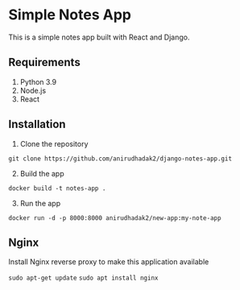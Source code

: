 # Simple Notes App
This is a simple notes app built with React and Django.

## Requirements
1. Python 3.9
2. Node.js
3. React

## Installation
1. Clone the repository
```
git clone https://github.com/anirudhadak2/django-notes-app.git
```

2. Build the app
```
docker build -t notes-app .
```

3. Run the app
```
docker run -d -p 8000:8000 anirudhadak2/new-app:my-note-app
```

## Nginx

Install Nginx reverse proxy to make this application available

`sudo apt-get update`
`sudo apt install nginx`
